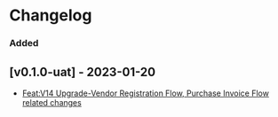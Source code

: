 # Changelog

### Added

## [v0.1.0-uat] - 2023-01-20

- [Feat:V14 Upgrade-Vendor Registration Flow, Purchase Invoice Flow related changes](https://gitlab.com/atri-tech/atri-maintainers/onefinance-14/-/merge_requests/1)
